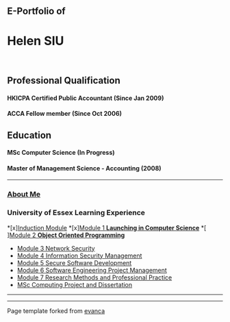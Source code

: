 ## E-Portfolio of   

# Helen SIU <br>  

## Professional Qualification  
#### HKICPA Certified Public Accountant (Since Jan 2009)
#### ACCA Fellow member (Since Oct 2006)

## Education
#### MSc Computer Science (In Progress)
#### Master of Management Science - Accounting (2008)


---

### [About Me](http://example.com/)


### University of Essex Learning Experience

*[x][Induction Module](/module/induction.md)
*[x][Module 1 **Launching in Computer Science**](/module/LCS.md)
*[ ][Module 2 **Object Oriented Programming**](/sample_page.md)
*   [Module 3 Network Security](http://example.com/)
*   [Module 4 Information Security Management](http://example.com/)
*   [Module 5 Secure Software Development](http://example.com/)
*   [Module 6 Software Engineering Project Management](http://example.com/)
*   [Module 7 Research Methods and Professional Practice](http://example.com/)
*   [MSc Computing Project and Dissertation](http://example.com/)

---

---

Page template forked from [evanca](https://github.com/evanca/quick-portfolio)
